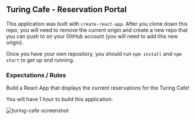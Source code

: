 ## Turing Cafe - Reservation Portal

This application was built with `create-react-app`. After you clone down this repo, you will need to remove the current origin and create a new repo that you can push to on your GitHub account (you will need to add this new origin).

Once you have your own repository, you should run `npm install` and `npm start` to get up and running.

### Expectations / Rules

Build a React App that displays the current reservations for the Turing Cafe!

You will have 1 hour to build this application.

![turing-cafe-screenshot](https://user-images.githubusercontent.com/20754511/57332366-dbd59d00-70d7-11e9-9de6-967d7aca98a4.png)
